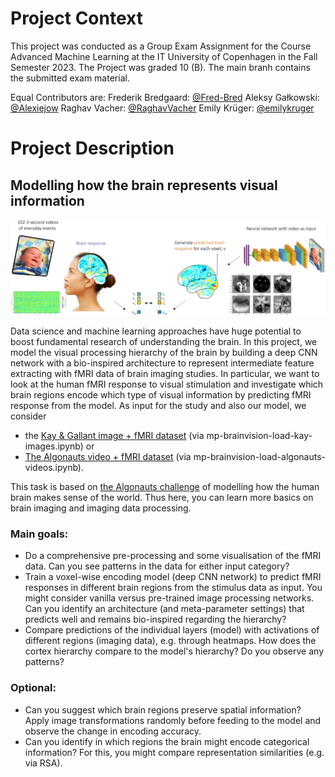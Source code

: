 # Project Context
This project was conducted as a Group Exam Assignment for the Course Advanced Machine Learning at the IT University of Copenhagen in the Fall Semester 2023. The Project was graded 10 (B). The main branh contains the submitted exam material.

Equal Contributors are:
Frederik Bredgaard: [@Fred-Bred](https://github.com/Fred-Bred)
Aleksy Gałkowski: [@Alexiejow](https://github.com/Alexiejow)
Raghav Vacher: [@RaghavVacher](https://github.com/RaghavVacher)
Emily Krüger: [@emilykruger](/https://github.com/emilykruger)

# Project Description

## Modelling how the brain represents visual information

![](mp_brainvision.png)

Data science and machine learning approaches have huge potential to boost fundamental research of understanding the brain. 
In this project, we model the visual processing hierarchy of the brain by building a deep CNN network with a bio-inspired architecture to represent intermediate feature extracting with fMRI data of brain imaging studies. In particular, we want to look at the human fMRI response to visual stimulation and investigate which brain regions encode which type of visual information by predicting fMRI response from the model. As input for the study and also our model, we consider 
- the [Kay & Gallant image + fMRI dataset](https://crcns.org/data-sets/vc/vim-1/about-vim-1) (via mp-brainvision-load-kay-images.ipynb) or 
- [The Algonauts video + fMRI dataset](https://docs.google.com/forms/d/e/1FAIpQLScqEf-F5rAa82mc1_qbnoMonHVmfFk52kaCJQpTAkDU0V5vUg/viewform) (via mp-brainvision-load-algonauts-videos.ipynb).

This task is based on [the Algonauts challenge](http://algonauts.csail.mit.edu/challenge.html) of modelling how the human brain makes sense of the world. Thus here, you can learn more basics on brain imaging and imaging data processing.

### Main goals:

- Do a comprehensive pre-processing and some visualisation of the fMRI data. Can you see patterns in the data for either input category?
- Train a voxel-wise encoding model (deep CNN network) to predict fMRI responses in different brain regions from the stimulus data as input. You might consider vanilla versus pre-trained image processing networks. Can you identify an architecture (and meta-parameter settings) that predicts well and remains bio-inspired regarding the hierarchy?
- Compare predictions of the individual layers (model) with activations of different regions (imaging data), e.g. through heatmaps. How does the cortex hierarchy compare to the model's hierarchy? Do you observe any patterns?

### Optional:

- Can you suggest which brain regions preserve spatial information? Apply image transformations randomly before feeding to the model and observe the change in encoding accuracy.
- Can you identify in which regions the brain might encode categorical information? For this, you might compare representation similarities (e.g. via RSA).
